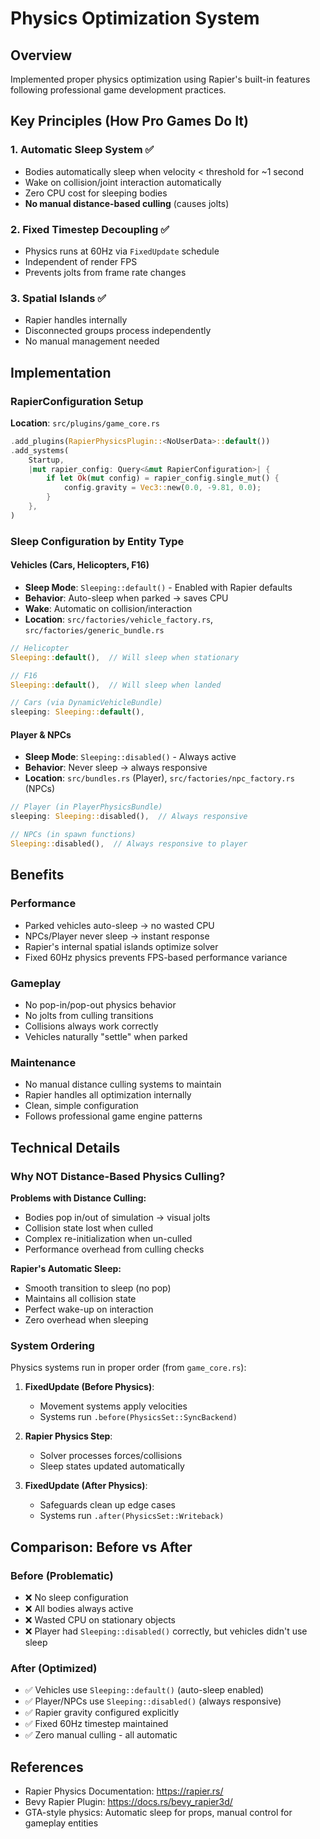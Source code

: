 # Physics Optimization System

## Overview
Implemented proper physics optimization using Rapier's built-in features following professional game development practices.

## Key Principles (How Pro Games Do It)

### 1. **Automatic Sleep System** ✅
- Bodies automatically sleep when velocity < threshold for ~1 second
- Wake on collision/joint interaction automatically
- Zero CPU cost for sleeping bodies
- **No manual distance-based culling** (causes jolts)

### 2. **Fixed Timestep Decoupling** ✅
- Physics runs at 60Hz via `FixedUpdate` schedule
- Independent of render FPS
- Prevents jolts from frame rate changes

### 3. **Spatial Islands** ✅
- Rapier handles internally
- Disconnected groups process independently
- No manual management needed

## Implementation

### RapierConfiguration Setup
**Location**: `src/plugins/game_core.rs`

```rust
.add_plugins(RapierPhysicsPlugin::<NoUserData>::default())
.add_systems(
    Startup,
    |mut rapier_config: Query<&mut RapierConfiguration>| {
        if let Ok(mut config) = rapier_config.single_mut() {
            config.gravity = Vec3::new(0.0, -9.81, 0.0);
        }
    },
)
```

### Sleep Configuration by Entity Type

#### Vehicles (Cars, Helicopters, F16)
- **Sleep Mode**: `Sleeping::default()` - Enabled with Rapier defaults
- **Behavior**: Auto-sleep when parked → saves CPU
- **Wake**: Automatic on collision/interaction
- **Location**: `src/factories/vehicle_factory.rs`, `src/factories/generic_bundle.rs`

```rust
// Helicopter
Sleeping::default(),  // Will sleep when stationary

// F16
Sleeping::default(),  // Will sleep when landed

// Cars (via DynamicVehicleBundle)
sleeping: Sleeping::default(),
```

#### Player & NPCs
- **Sleep Mode**: `Sleeping::disabled()` - Always active
- **Behavior**: Never sleep → always responsive
- **Location**: `src/bundles.rs` (Player), `src/factories/npc_factory.rs` (NPCs)

```rust
// Player (in PlayerPhysicsBundle)
sleeping: Sleeping::disabled(),  // Always responsive

// NPCs (in spawn functions)
Sleeping::disabled(),  // Always responsive to player
```

## Benefits

### Performance
- Parked vehicles auto-sleep → no wasted CPU
- NPCs/Player never sleep → instant response
- Rapier's internal spatial islands optimize solver
- Fixed 60Hz physics prevents FPS-based performance variance

### Gameplay
- No pop-in/pop-out physics behavior
- No jolts from culling transitions
- Collisions always work correctly
- Vehicles naturally "settle" when parked

### Maintenance
- No manual distance culling systems to maintain
- Rapier handles all optimization internally
- Clean, simple configuration
- Follows professional game engine patterns

## Technical Details

### Why NOT Distance-Based Physics Culling?

**Problems with Distance Culling:**
- Bodies pop in/out of simulation → visual jolts
- Collision state lost when culled
- Complex re-initialization when un-culled
- Performance overhead from culling checks

**Rapier's Automatic Sleep:**
- Smooth transition to sleep (no pop)
- Maintains all collision state
- Perfect wake-up on interaction
- Zero overhead when sleeping

### System Ordering
Physics systems run in proper order (from `game_core.rs`):

1. **FixedUpdate (Before Physics)**:
   - Movement systems apply velocities
   - Systems run `.before(PhysicsSet::SyncBackend)`

2. **Rapier Physics Step**:
   - Solver processes forces/collisions
   - Sleep states updated automatically

3. **FixedUpdate (After Physics)**:
   - Safeguards clean up edge cases
   - Systems run `.after(PhysicsSet::Writeback)`

## Comparison: Before vs After

### Before (Problematic)
- ❌ No sleep configuration
- ❌ All bodies always active
- ❌ Wasted CPU on stationary objects
- ❌ Player had `Sleeping::disabled()` correctly, but vehicles didn't use sleep

### After (Optimized)
- ✅ Vehicles use `Sleeping::default()` (auto-sleep enabled)
- ✅ Player/NPCs use `Sleeping::disabled()` (always responsive)
- ✅ Rapier gravity configured explicitly
- ✅ Fixed 60Hz timestep maintained
- ✅ Zero manual culling - all automatic

## References
- Rapier Physics Documentation: https://rapier.rs/
- Bevy Rapier Plugin: https://docs.rs/bevy_rapier3d/
- GTA-style physics: Automatic sleep for props, manual control for gameplay entities
